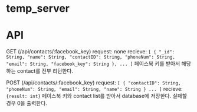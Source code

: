 # temp_server

# API
GET (/api/contacts/:facebook_key)
		request: none
		recieve:
			`[
				{
					"_id": String,
					"name": String,
					"contactID": String,
					"phoneNum": String,
					"email": String,
					"facebook_key": String
				},
				...
			]`
		페이스북 키를 받아서 해당하는 contact를 전부 리턴한다.
	
POST (/api/contacts/:facebook_key)
		request:
				`[
					{
						"contactID": String,
						"phoneNum": String,
						"email": String,
						"name": String
					}
					...
				]`
		recieve:
			`{result: int}`
		페이스북 키와 contact list를 받아서 database에 저장한다.
		실패할 경우 0을 출력한다.
